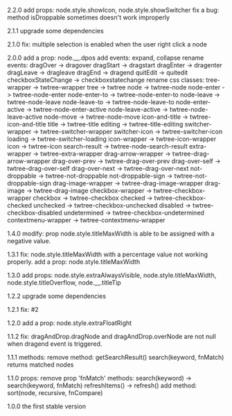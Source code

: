 2.2.0
    add props: node.style.showIcon, node.style.showSwitcher
    fix a bug: method isDroppable sometimes doesn't work improperly 

2.1.1
    upgrade some dependencies

2.1.0
    fix: multiple selection is enabled when the user right click a node

2.0.0
    add a prop: node.__.dpos
    add events: expand, collapse
    rename events: 
        dragOver  -> dragover
        dragStart -> dragstart
        dragEnter -> dragenter
        dragLeave -> dragleave
        dragEnd   -> dragend
        quitEdit  -> quitedit
        checkboxStateChange -> checkboxstatechange
    rename css classes:
        tree-wrapper        -> twtree-wrapper
        tree                -> twtree
        node                -> twtree-node
        node-enter          -> twtree-node-enter
        node-enter-to       -> twtree-node-enter-to
        node-leave          -> twtree-node-leave
        node-leave-to       -> twtree-node-leave-to
        node-enter-active   -> twtree-node-enter-active
        node-leave-active   -> twtree-node-leave-active
        node-move           -> twtree-node-move
        icon-and-title      -> twtree-icon-and-title
        title               -> twtree-title
        editing             -> twtree-title-editing
        switcher-wrapper    -> twtree-switcher-wrapper
        switcher-icon       -> twtree-switcher-icon
        loading             -> twtree-switcher-loading
        icon-wrapper        -> twtree-icon-wrapper
        icon                -> twtree-icon
        search-result       -> twtree-node-search-result
        extra-wrapper       -> twtree-extra-wrapper
        drag-arrow-wrapper  -> twtree-drag-arrow-wrapper
        drag-over-prev      -> twtree-drag-over-prev
        drag-over-self      -> twtree-drag-over-self
        drag-over-next      -> twtree-drag-over-next
        not-droppable       -> twtree-not-droppable
        not-droppable-sign  -> twtree-not-droppable-sign
        drag-image-wrapper  -> twtree-drag-image-wrapper
        drag-image          -> twtree-drag-image
        checkbox-wrapper    -> twtree-checkbox-wrapper
        checkbox            -> twtree-checkbox
        checked             -> twtree-checkbox-checked
        unchecked           -> twtree-checkbox-unchecked
        disabled            -> twtree-checkbox-disabled
        undetermined        -> twtree-checkbox-undetermined
        contextmenu-wrapper -> twtree-contextmenu-wrapper

1.4.0
    modify: prop node.style.titleMaxWidth is able to be assigned with a negative value.

1.3.1
    fix: node.style.titleMaxWidth with a percentage value not working properly.
    add a prop: node.style.titleMaxWidth

1.3.0
    add props: node.style.extraAlwaysVisible, node.style.titleMaxWidth, node.style.titleOverflow, node.__.titleTip

1.2.2
    upgrade some dependencies

1.2.1
    fix: #2

1.2.0
    add a prop: node.style.extraFloatRight

1.1.2
    fix: dragAndDrop.dragNode and dragAndDrop.overNode are not null when dragend event is triggered.

1.1.1
    methods:
        remove method: getSearchResult()
        search(keyword, fnMatch) returns matched nodes

1.1.0
    props: remove prop 'fnMatch'
    methods: 
        search(keyword) -> search(keyword, fnMatch)
        refreshItems() -> refresh()
        add method: sort(node, recursive, fnCompare)

1.0.0  the first stable version
